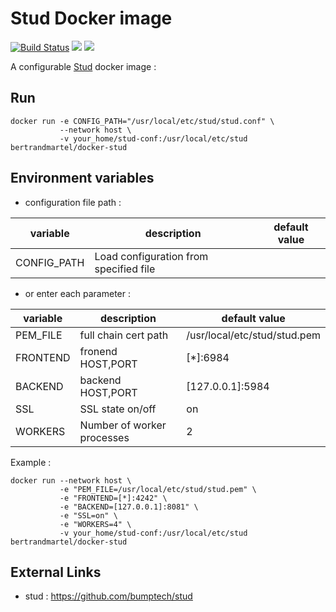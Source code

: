 # Stud Docker image

[![Build Status](https://travis-ci.org/bertrandmartel/docker-stud.svg?branch=master)](https://travis-ci.org/bertrandmartel/docker-stud)
[![](https://images.microbadger.com/badges/image/bertrandmartel/docker-stud.svg)](https://microbadger.com/images/bertrandmartel/docker-stud)
[![](https://images.microbadger.com/badges/version/bertrandmartel/docker-stud.svg)](https://microbadger.com/images/bertrandmartel/docker-stud)

A configurable [Stud](https://github.com/bumptech/stud) docker image :

## Run

```
docker run -e CONFIG_PATH="/usr/local/etc/stud/stud.conf" \
           --network host \
           -v your_home/stud-conf:/usr/local/etc/stud bertrandmartel/docker-stud
```

## Environment variables

* configuration file path :

| variable  |  description    |  default value  |
|-----------|-----------------|--------------|
| CONFIG_PATH  |  Load configuration from specified file |   | 

* or enter each parameter :

| variable  |  description    |  default value  |
|-----------|-----------------|--------------|
| PEM_FILE  |  full chain cert path |     /usr/local/etc/stud/stud.pem | 
| FRONTEND  | fronend HOST,PORT |   [*]:6984         | 
| BACKEND   |  backend HOST,PORT |     [127.0.0.1]:5984 | 
| SSL       |    SSL state on/off | on               |
| WORKERS   | Number of worker processes |   2                |  

Example :

```
docker run --network host \
           -e "PEM_FILE=/usr/local/etc/stud/stud.pem" \
           -e "FRONTEND=[*]:4242" \
           -e "BACKEND=[127.0.0.1]:8081" \
           -e "SSL=on" \
           -e "WORKERS=4" \
           -v your_home/stud-conf:/usr/local/etc/stud bertrandmartel/docker-stud
```

## External Links

* stud : https://github.com/bumptech/stud